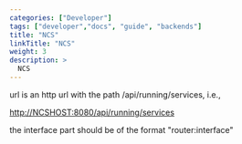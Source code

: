 ```yaml
---
categories: ["Developer"]
tags: ["developer","docs", "guide", "backends"] 
title: "NCS"
linkTitle: "NCS"
weight: 3
description: >
  NCS
---
```


url is an http url with the path /api/running/services, i.e.,

[http://NCSHOST:8080/api/running/services](http://NCSHOST:8080/api/running/services)


the interface part should be of the format "router:interface"



